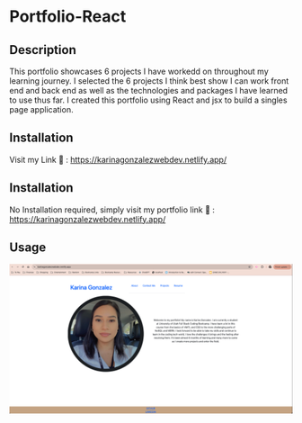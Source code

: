 # Portfolio-React

## Description

This portfolio showcases 6 projects I have workedd on throughout my learning journey. I selected the 6 projects I think best show I can work front end and back end as well as the technologies and packages I have learned to use thus far. I created this portfolio using React and jsx to build a singles page application.

## Installation

Visit my Link 🙂 : https://karinagonzalezwebdev.netlify.app/

## Installation 

No Installation required, simply visit my portfolio link 🙂 : https://karinagonzalezwebdev.netlify.app/

## Usage

![Portfolio](./src/assets/images/portfolio-react.png)
